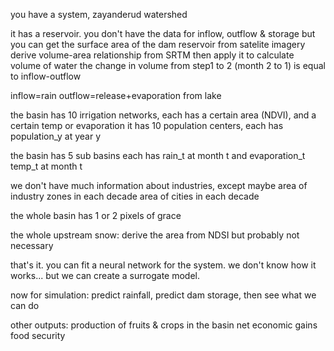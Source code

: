 you have a system, zayanderud watershed

it has a reservoir. you don't have the data for inflow, outflow & storage
but you can get the surface area of the dam reservoir from satelite imagery
derive volume-area relationship from SRTM then apply it to calculate volume of water
the change in volume from step1 to 2 (month 2 to 1) is equal to inflow-outflow

inflow=rain
outflow=release+evaporation from lake

the basin has 10 irrigation networks, each has a certain area (NDVI), and a certain temp or evaporation
it has 10 population centers, each has population_y at year y

the basin has 5 sub basins
each has rain_t at month t
and evaporation_t temp_t at month t

we don't have much information about industries, except maybe area of industry zones in each decade
area of cities in each decade 

the whole basin has 1 or 2 pixels of grace

the whole upstream snow: derive the area from NDSI but probably not necessary

that's it. you can fit a neural network for the system. we don't know how it works... but we can create a surrogate model. 

now for simulation: 
predict rainfall, predict dam storage, then see what we can do

other outputs: production of fruits & crops in the basin
net economic gains 
food security
